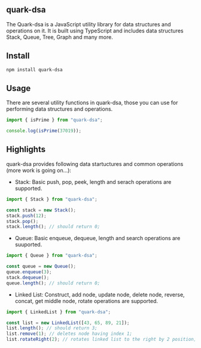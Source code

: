 ## quark-dsa
The Quark-dsa is a JavaScript utility library for data structures and operations on it. It is built using TypeScript and includes data structures Stack, Queue, Tree, Graph and many more.

## Install
```sh
npm install quark-dsa
```

## Usage
There are several utility functions in quark-dsa, those you can use for performing data structures and operations.
```js
import { isPrime } from "quark-dsa";

console.log(isPrime(37019));
```

## Highlights
quark-dsa provides following data startuctures and common operations (more work is going on...):
- Stack: Basic push, pop, peek, length and serach operations are supported.
```js
import { Stack } from "quark-dsa";

const stack = new Stack();
stack.push(12);
stack.pop();
stack.length(); // should return 0;
```
- Queue: Basic enqueue, dequeue, length and search operations are suuported.
```js
import { Queue } from "quark-dsa";

const queue = new Queue();
queue.enqueue(3);
stack.dequeue();
queue.length(); // should return 0;
```
- Linked List: Construct, add node, update node, delete node, reverse, concat, get middle node, rotate operations are supported.
```js
import { LinkedList } from "quark-dsa";

const list = new LinkedList([43, 65, 89, 21]);
list.length(); // should return 3;
list.remove(1); // deletes node having index 1;
list.rotateRight(2); // rotates linked list to the right by 2 position;
```